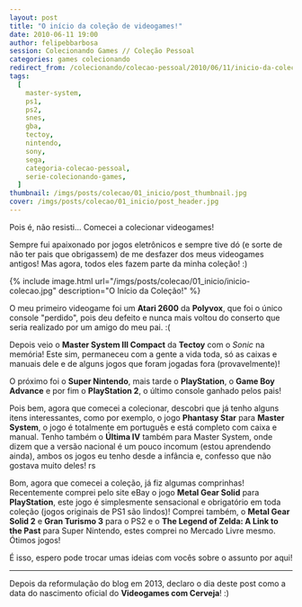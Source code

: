 ```yaml
---
layout: post
title: "O início da coleção de videogames!"
date: 2010-06-11 19:00
author: felipebbarbosa
session: Colecionando Games // Coleção Pessoal
categories: games colecionando
redirect_from: /colecionando/colecao-pessoal/2010/06/11/inicio-da-colecao.html
tags:
  [
    master-system,
    ps1,
    ps2,
    snes,
    gba,
    tectoy,
    nintendo,
    sony,
    sega,
    categoria-colecao-pessoal,
    serie-colecionando-games,
  ]
thumbnail: /imgs/posts/colecao/01_inicio/post_thumbnail.jpg
cover: /imgs/posts/colecao/01_inicio/post_header.jpg
---
```


Pois é, não resisti... Comecei a colecionar videogames!

Sempre fui apaixonado por jogos eletrônicos e sempre tive dó (e sorte de não ter pais que obrigassem) de me desfazer dos meus videogames antigos! Mas agora, todos eles fazem parte da minha coleção! :)

<!--more-->

{% include image.html
  url="/imgs/posts/colecao/01_inicio/inicio-colecao.jpg"
  description="O Início da Coleção!" %}

O meu primeiro videogame foi um **Atari 2600** da **Polyvox**, que foi o único console "perdido", pois deu defeito e nunca mais voltou do conserto que seria realizado por um amigo do meu pai. :(

Depois veio o **Master System III Compact** da **Tectoy** com o _Sonic_ na memória! Este sim, permaneceu com a gente a vida toda, só as caixas e manuais dele e de alguns jogos que foram jogadas fora (provavelmente)!

O próximo foi o **Super Nintendo**, mais tarde o **PlayStation**, o **Game Boy Advance** e por fim o **PlayStation 2**, o último console ganhado pelos pais!

Pois bem, agora que comecei a colecionar, descobri que já tenho alguns itens interessantes, como por exemplo, o jogo **Phantasy Star** para **Master System**, o jogo é totalmente em português e está completo com caixa e manual. Tenho também o **Última IV** também para Master System, onde dizem que a versão nacional é um pouco incomum (estou aprendendo ainda), ambos os jogos eu tenho desde a infância e, confesso que não gostava muito deles! rs

Bom, agora que comecei a coleção, já fiz algumas comprinhas! Recentemente comprei pelo site eBay o jogo **Metal Gear Solid** para **PlayStation**, este jogo é simplesmente sensacional e obrigatório em toda coleção (jogos originais de PS1 são lindos)! Comprei também, o **Metal Gear Solid 2** e **Gran Turismo 3** para o PS2 e o **The Legend of Zelda: A Link to the Past** para Super Nintendo, estes comprei no Mercado Livre mesmo. Ótimos jogos!

É isso, espero pode trocar umas ideias com vocês sobre o assunto por aqui!

---

Depois da reformulação do blog em 2013, declaro o dia deste post como a data do nascimento oficial do **Videogames com Cerveja**! :)
